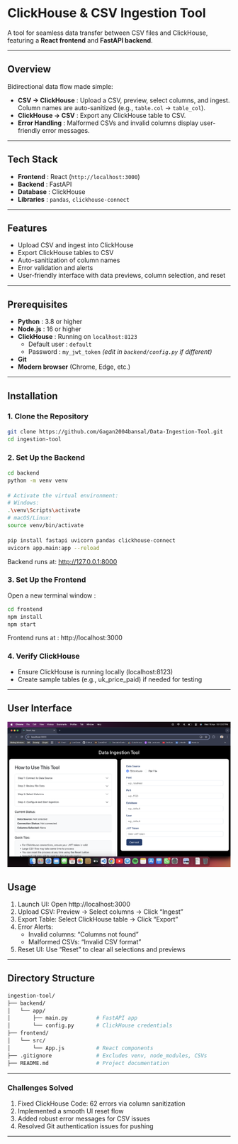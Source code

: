 # ClickHouse & CSV Ingestion Tool

A tool for seamless data transfer between CSV files and ClickHouse, featuring a **React frontend** and **FastAPI backend**.

---

## Overview

Bidirectional data flow made simple:

- **CSV → ClickHouse** : Upload a CSV, preview, select columns, and ingest. Column names are auto-sanitized (e.g., `table.col` → `table_col`).
- **ClickHouse → CSV** : Export any ClickHouse table to CSV.
- **Error Handling** : Malformed CSVs and invalid columns display user-friendly error messages.

---

## Tech Stack

- **Frontend** : React (`http://localhost:3000`)
- **Backend** : FastAPI
- **Database** : ClickHouse
- **Libraries** : `pandas`, `clickhouse-connect`

---

## Features

- Upload CSV and ingest into ClickHouse
- Export ClickHouse tables to CSV
- Auto-sanitization of column names
- Error validation and alerts
- User-friendly interface with data previews, column selection, and reset

---

##  Prerequisites

- **Python** : 3.8 or higher  
- **Node.js** : 16 or higher  
- **ClickHouse** : Running on `localhost:8123`  
  - Default user : `default`  
  - Password : `my_jwt_token` *(edit in `backend/config.py` if different)*  
- **Git**
- **Modern browser** (Chrome, Edge, etc.)

---

## Installation

### 1. Clone the Repository

```bash
git clone https://github.com/Gagan2004bansal/Data-Ingestion-Tool.git
cd ingestion-tool
```

### 2. Set Up the Backend

```bash 
cd backend
python -m venv venv

# Activate the virtual environment:
# Windows:
.\venv\Scripts\activate
# macOS/Linux:
source venv/bin/activate

pip install fastapi uvicorn pandas clickhouse-connect
uvicorn app.main:app --reload
```
Backend runs at: http://127.0.0.1:8000

### 3. Set Up the Frontend
Open a new terminal window :
```bash
cd frontend
npm install
npm start
```
Frontend runs at : http://localhost:3000

### 4. Verify ClickHouse
- Ensure ClickHouse is running locally (localhost:8123)
- Create sample tables (e.g., uk_price_paid) if needed for testing

---

## User Interface
![Data Ingestion Tool](tool.png)

## Usage
1. Launch UI: Open http://localhost:3000
2. Upload CSV: Preview → Select columns → Click “Ingest”
3. Export Table: Select ClickHouse table → Click “Export”
4. Error Alerts:
    - Invalid columns: “Columns not found”
    - Malformed CSVs: “Invalid CSV format”
5. Reset UI: Use “Reset” to clear all selections and previews

---

## Directory Structure

```bash
ingestion-tool/
├── backend/
│   └── app/
│       ├── main.py         # FastAPI app
│       └── config.py       # ClickHouse credentials
├── frontend/
│   └── src/
│       └── App.js          # React components
├── .gitignore              # Excludes venv, node_modules, CSVs
├── README.md               # Project documentation
```

---

### Challenges Solved
1. Fixed ClickHouse Code: 62 errors via column sanitization
2. Implemented a smooth UI reset flow
3. Added robust error messages for CSV issues
4. Resolved Git authentication issues for pushing

---